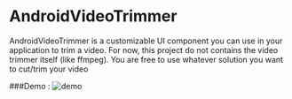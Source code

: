 # AndroidVideoTrimmer
AndroidVideoTrimmer is a customizable UI component you can use in your application to trim a video.
For now, this project do not contains the video trimmer itself (like ffmpeg).
You are free to use whatever solution you want to cut/trim your video

###Demo :
![demo](https://i.imgur.com/HGbk5Qb.gif)

